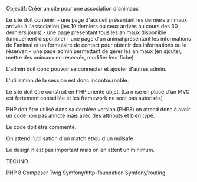 Objectif: Créer un site pour une association d'animaux

Le site doit contenir: - une page d'accueil présentant les derniers animaux arrivés à l'association (les 10 derniers ou ceux arrivés au cours des 30 derniers jours) - une page présentant tous les animaux disponible (uniquement disponible) - une page d'un animal présentant les informations de l'animal et un formulaire de contact pour obtenir des informations ou le réserver. - une page admin permettant de gérer les animaux (en ajouter, mettre des animaux en réservés, modifier leur fiche)

L'admin doit donc pouvoir se connecter et ajouter d'autres admin.

L'utilisation de la session est donc incontournable.

Le site doit être construit en PHP orienté objet. (La mise en place d'un MVC est fortement conseillée et les framework ne sont pas autorisés)

PHP doit être utilisé dans sa dernière version (PHP8) on attend donc à avoir un code non pas annoté mais avec des attributs et bien typé.

Le code doit être commenté.

On attend l'utilisation d'un match et/ou d'un nullsafe

Le design n'est pas important mais on en attent un minimum.

TECHNO

PHP 8
Composer
Twig
Symfony/http-foundation
Symfony/routing